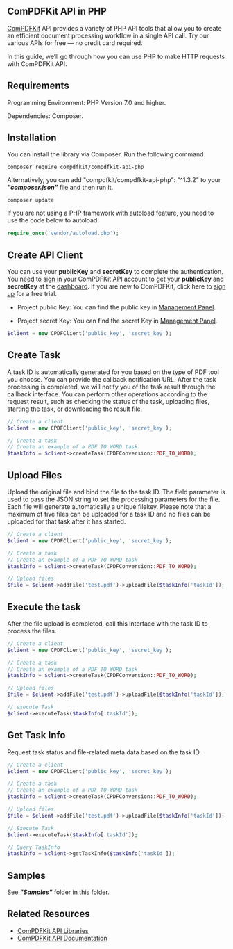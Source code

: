## ComPDFKit API in PHP

[ComPDFKit](https://api.compdf.com/api/docs/introduction) API provides a variety of PHP API tools that allow you to create an efficient document processing workflow in a single API call. Try our various APIs for free — no credit card required.

In this guide, we’ll go through how you can use PHP to make HTTP requests with ComPDFKit API.



## Requirements

Programming Environment: PHP Version 7.0 and higher.

Dependencies: Composer.



## Installation

You can install the library via Composer. Run the following command.
``` shell script
composer require compdfkit/compdfkit-api-php
```
Alternatively, you can add "compdfkit/compdfkit-api-php": "^1.3.2" to your ***"composer.json"*** file and then run it.
``` shell script 
composer update
```

If you are not using a PHP framework with autoload feature, you need to use the code below to autoload.
```php
require_once('vendor/autoload.php');
```



## Create API Client

You can use your **publicKey** and **secretKey** to complete the authentication. You need to [sign in](https://api.compdf.com/login) your ComPDFKit API account to get your **publicKey** and **secretKey** at the [dashboard](https://api-dashboard.compdf.com/api/keys). If you are new to ComPDFKit, click here to [sign up](https://api.compdf.com/signup) for a free trial.

- Project public Key: You can find the public key in [Management Panel](https://api-dashboard.compdf.com/api/keys).

- Project secret Key: You can find the secret Key in [Management Panel](https://api-dashboard.compdf.com/api/keys).

```php
$client = new CPDFClient('public_key', 'secret_key');
```



## Create Task

A task ID is automatically generated for you based on the type of PDF tool you choose. You can provide the callback notification URL. After the task processing is completed, we will notify you of the task result through the callback interface. You can perform other operations according to the request result, such as checking the status of the task, uploading files, starting the task, or downloading the result file.

```php
// Create a client
$client = new CPDFClient('public_key', 'secret_key');

// Create a task
// Create an example of a PDF TO WORD task
$taskInfo = $client->createTask(CPDFConversion::PDF_TO_WORD);
```



## Upload Files

Upload the original file and bind the file to the task ID. The field parameter is used to pass the JSON string to set the processing parameters for the file. Each file will generate automatically a unique filekey. Please note that a maximum of five files can be uploaded for a task ID and no files can be uploaded for that task after it has started.

```php
// Create a client
$client = new CPDFClient('public_key', 'secret_key');

// Create a task
// Create an example of a PDF TO WORD task
$taskInfo = $client->createTask(CPDFConversion::PDF_TO_WORD);

// Upload files
$file = $client->addFile('test.pdf')->uploadFile($taskInfo['taskId']);
```



## Execute the task

After the file upload is completed, call this interface with the task ID to process the files.

```php
// Create a client
$client = new CPDFClient('public_key', 'secret_key');

// Create a task
// Create an example of a PDF TO WORD task
$taskInfo = $client->createTask(CPDFConversion::PDF_TO_WORD);

// Upload files
$file = $client->addFile('test.pdf')->uploadFile($taskInfo['taskId']);

// execute Task
$client->executeTask($taskInfo['taskId']);
```



## Get Task Info

Request task status and file-related meta data based on the task ID.

```php
// Create a client
$client = new CPDFClient('public_key', 'secret_key');

// Create a task
// Create an example of a PDF TO WORD task
$taskInfo = $client->createTask(CPDFConversion::PDF_TO_WORD);

// Upload files
$file = $client->addFile('test.pdf')->uploadFile($taskInfo['taskId']);

// Execute Task
$client->executeTask($taskInfo['taskId']);

// Query TaskInfo
$taskInfo = $client->getTaskInfo($taskInfo['taskId']);
```



## Samples

See ***"Samples"*** folder in this folder.



## Related Resources

* [ComPDFKit API Libraries](https://api.compdf.com/api-libraries/overview)
* [ComPDFKit API Documentation](https://api.compdf.com/api/docs/introduction)
